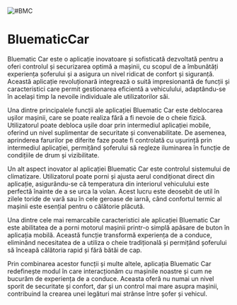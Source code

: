 ![#BMC](https://user-images.githubusercontent.com/100337916/235777444-45bda8a2-2d66-43e3-9f7d-56d0041fca97.jpg)
# BluematicCar 

Bluematic Car este o aplicație inovatoare și sofisticată dezvoltată pentru a oferi controlul și securizarea optimă a mașinii, cu scopul de a îmbunătăți experiența șoferului și a asigura un nivel ridicat de confort și siguranță. Această aplicație revoluționară integrează o suită impresionantă de funcții și caracteristici care permit gestionarea eficientă a vehiculului, adaptându-se în același timp la nevoile individuale ale utilizatorilor săi.

Una dintre principalele funcții ale aplicației Bluematic Car este deblocarea ușilor mașinii, care se poate realiza fără a fi nevoie de o cheie fizică. Utilizatorul poate debloca ușile doar prin intermediul aplicației mobile, oferind un nivel suplimentar de securitate și convenabilitate. De asemenea, aprinderea farurilor pe diferite faze poate fi controlată cu ușurință prin intermediul aplicației, permițând șoferului să regleze iluminarea în funcție de condițiile de drum și vizibilitate.

Un alt aspect inovator al aplicației Bluematic Car este controlul sistemului de climatizare. Utilizatorul poate porni și ajusta aerul condiționat direct din aplicație, asigurându-se că temperatura din interiorul vehiculului este perfectă înainte de a se urca la volan. Acest lucru este deosebit de util în zilele toride de vară sau în cele geroase de iarnă, când confortul termic al mașinii este esențial pentru o călătorie plăcută.

Una dintre cele mai remarcabile caracteristici ale aplicației Bluematic Car este abilitatea de a porni motorul mașinii printr-o simplă apăsare de buton în aplicația mobilă. Această funcție transformă experiența de a conduce, eliminând necesitatea de a utiliza o cheie tradițională și permițând șoferului să înceapă călătoria rapid și fără bătăi de cap.

Prin combinarea acestor funcții și multe altele, aplicația Bluematic Car redefinește modul în care interacționăm cu mașinile noastre și cum ne bucurăm de experiența de a conduce. Aceasta oferă nu numai un nivel sporit de securitate și confort, dar și un control mai mare asupra mașinii, contribuind la crearea unei legături mai strânse între șofer și vehicul.




